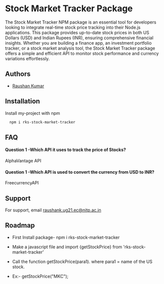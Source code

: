 
# Stock Market Tracker Package

The Stock Market Tracker NPM package is an essential tool for developers looking to integrate real-time stock price tracking into their Node.js applications. This package provides up-to-date stock prices in both US Dollars (USD) and Indian Rupees (INR), ensuring comprehensive financial insights. Whether you are building a finance app, an investment portfolio tracker, or a stock market analysis tool, the Stock Market Tracker package offers a simple and efficient API to monitor stock performance and currency variations effortlessly.
## Authors

- [Raushan Kumar](https://github.com/raushan498)


## Installation

Install my-project with npm

```bash
  npm i rks-stock-market-tracker

```
    
## FAQ

#### Question 1 -Which API it uses to track the price of Stocks?

AlphaVantage API

#### Question 1 -Which API is used to convert the currency from USD to INR?

FreecurrencyAPI




## Support

For support, email raushank.ug21.ec@nitp.ac.in 


## Roadmap

- First Install package-
   npm i rks-stock-market-tracker

- Make a javascript file and import {getStockPrice} from 'rks-stock-market-tracker'

- Call the function getStockPrice(para1).
   where para1 = name of the US stock.
   

- Ex:- getStockPrice("MKC");
